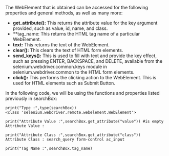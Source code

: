 The WebElement that is obtained can be accessed for the following properties and general methods, as well as many more:

- **get_attribute():** This returns the attribute value for the key argument provided, such as value, id, name, and class.
- **tag_name: This returns the HTML tag name of a particular WebElement.
- **text:** This returns the text of the WebElement.
- **clear():** This clears the text of HTML form elements.
- **send_keys():** This is used to fill with text and provide the key effect, such as pressing ENTER, BACKSPACE, and  DELETE, available from the selenium.webdriver.common.keys module in selenium.webdriver.common to the HTML form elements.
- **click():** This performs the clicking action to the WebElement. This is used for HTML elements such as Submit Button.

In the following code, we will be using the functions and properties listed previously in searchBox:

```
print("Type :",type(searchBox))
<class 'selenium.webdriver.remote.webelement.WebElement'>

print("Attribute Value :",searchBox.get_attribute("value")) #is empty
Attribute Value : 

print("Attribute Class :",searchBox.get_attribute("class"))
Attribute Class : search_query form-control ac_input

print("Tag Name :",searchBox.tag_name)
```

